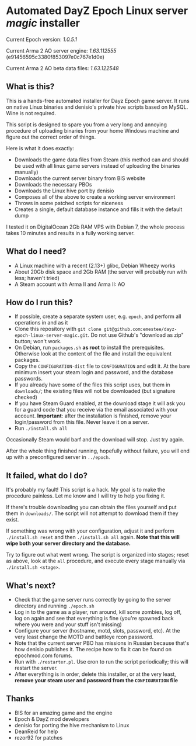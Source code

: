Automated DayZ Epoch Linux server _magic_ installer
===========================================

Current Epoch version: *1.0.5.1*

Current Arma 2 AO server engine: *1.63.112555* (e91456595c3380f853097e0c767e1d0e)

Current Arma 2 AO beta data files: *1.63.122548*

What is this?
-------------

This is a hands-free automated installer for Dayz Epoch game
server. It runs on native Linux binaries and denisio's private hive scripts
based on MySQL. Wine is not required.

This script is designed to spare you from a very long and annoying procedure of uploading
binaries from your home Windows machine and figure out the correct order of things.

Here is what it does exactly:

* Downloads the game data files from Steam (this method can and should be used with
   all linux game servers instead of uploading the binaries manually)
* Downloads the current server binary from BIS website
* Downloads the necessary PBOs
* Downloads the Linux hive port by denisio
* Composes all of the above to create a working server environment
* Throws in some patched scripts for niceness
* Creates a single, default database instance and fills it with the default dump

I tested it on DigitalOcean 2Gb RAM VPS with Debian 7, the whole
process takes 10 minutes and results in a fully working server.

What do I need?
---------------

* A Linux machine with a recent (2.13+) glibc, Debian Wheezy works
* About 20Gb disk space and 2Gb RAM (the server will probably run with less; haven't tried)
* A Steam account with Arma II and Arma II: AO

How do I run this?
------------------

* If possible, create a separate system user, e.g. `epoch`, and perform all operations in and as it
* Clone this repository with `git clone git@github.com:emestee/dayz-epoch-linux-server-magic.git`. Do not use Github's "download
  as zip" button; won't work.
* On Debian, run `packages.sh` **as root** to install the prerequisites. Otherwise look at the content of the file
  and install the equivalent packages.
* Copy the `CONFIGURATION-dist` file to `CONFIGURATION` and edit it. At the bare minimum insert your steam login and password,
  and the database passwords.
* If you already have some of the files this script uses, but them in `downloads/`; the existing files will not
  be downloaded (but signature checked)
* If you have Steam Guard enabled, at the download stage it will ask you for a guard code that you receive via the email
  associated with your account.  **Important**: after the installation is finished, remove your login/password from this file.
  Never leave it on a server.
* Run `./install.sh all`

Occasionally Steam would barf and the download will stop. Just try again.

After the whole thing finished running, hopefully without failure, you
will end up with a preconfigured server in `../epoch`.

It failed, what do I do?
------------------------

It's probably my fault! This script is a hack. My goal is to make the
procedure painless. Let me know and I will try to help you fixing it.

If there's trouble downloading you can obtain the files yourself and put them in `downloads/`. The script
will not attempt to download them if they exist.

If something was wrong with your configuration, adjust it and perform
`./install.sh reset` and then `./install.sh all` again. **Note that this
will wipe both your server directory and the database.**

Try to figure out what went wrong. The script is organized into
stages; reset as above, look at the `all` procedure, and execute every stage manually
via `./install.sh <stage>`.

What's next?
------------

* Check that the game server runs correctly by going to the server directory and running `./epoch.sh`
* Log in to the game as a player, run around, kill some zombies, log off, log on again and see that everything is fine (you're 
  spawned back where you were and your stuff isn't missing)
* Configure your server (hostname, motd, slots, password, etc). At the very least change the MOTD and battleye rcon password.
* Note that the current server PBO has missions in Russian because that's how denisio publishes it. The recipe how to fix it can be found on epochmod.com forums.
* Run with `./restarter.pl`. Use cron to run the script periodically; this will restart the server.
* After everything is in order, delete this installer, or at the very least, **remove your steam user and password from the `CONFIGURATION` file**

Thanks
------

* BIS for an amazing game and the engine
* Epoch & DayZ mod developers 
* denisio for porting the hive mechanism to Linux
* DeanReid for help
* rezor92 for patches
